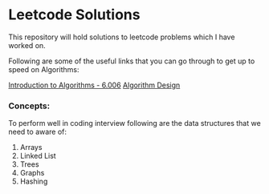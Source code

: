 # Leetcode Solutions
This repository will hold solutions to leetcode problems which I have worked on.

Following are some of the useful links that you can go through to get up to speed on Algorithms:

[Introduction to Algorithms - 6.006](https://courses.csail.mit.edu/6.006/fall11/notes.shtml)
[Algorithm Design](http://ww3.algorithmdesign.net/handouts/)

### Concepts:

To perform well in coding interview following are the data structures that we need to aware of:
1. Arrays
2. Linked List
3. Trees
4. Graphs
5. Hashing
